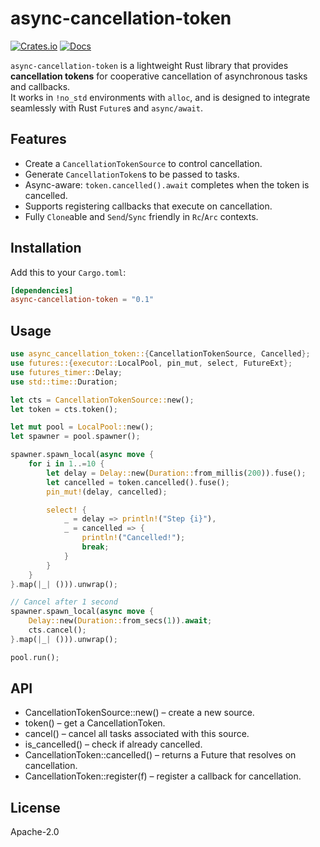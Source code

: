 # async-cancellation-token

[![Crates.io](https://img.shields.io/crates/v/async-cancellation-token)](https://crates.io/crates/async-cancellation-token)
[![Docs](https://docs.rs/async-cancellation-token/badge.svg)](https://docs.rs/async-cancellation-token)

`async-cancellation-token` is a lightweight Rust library that provides **cancellation tokens** for cooperative cancellation of asynchronous tasks and callbacks.  
It works in `!no_std` environments with `alloc`, and is designed to integrate seamlessly with Rust `Future`s and `async/await`.

## Features

- Create a `CancellationTokenSource` to control cancellation.
- Generate `CancellationToken`s to be passed to tasks.
- Async-aware: `token.cancelled().await` completes when the token is cancelled.
- Supports registering callbacks that execute on cancellation.
- Fully `Clone`able and `Send`/`Sync` friendly in `Rc`/`Arc` contexts.

## Installation

Add this to your `Cargo.toml`:

```toml
[dependencies]
async-cancellation-token = "0.1"
```

## Usage

```rust
use async_cancellation_token::{CancellationTokenSource, Cancelled};
use futures::{executor::LocalPool, pin_mut, select, FutureExt};
use futures_timer::Delay;
use std::time::Duration;

let cts = CancellationTokenSource::new();
let token = cts.token();

let mut pool = LocalPool::new();
let spawner = pool.spawner();

spawner.spawn_local(async move {
    for i in 1..=10 {
        let delay = Delay::new(Duration::from_millis(200)).fuse();
        let cancelled = token.cancelled().fuse();
        pin_mut!(delay, cancelled);

        select! {
            _ = delay => println!("Step {i}"),
            _ = cancelled => {
                println!("Cancelled!");
                break;
            }
        }
    }
}.map(|_| ())).unwrap();

// Cancel after 1 second
spawner.spawn_local(async move {
    Delay::new(Duration::from_secs(1)).await;
    cts.cancel();
}.map(|_| ())).unwrap();

pool.run();
```

## API

- CancellationTokenSource::new() – create a new source.
- token() – get a CancellationToken.
- cancel() – cancel all tasks associated with this source.
- is_cancelled() – check if already cancelled.
- CancellationToken::cancelled() – returns a Future that resolves on cancellation.
- CancellationToken::register(f) – register a callback for cancellation.

## License
Apache-2.0
